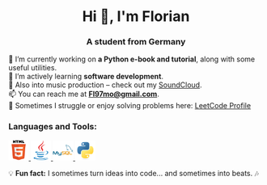 <h1 align="center">Hi 👋, I'm Florian</h1>
<h3 align="center">A student from Germany</h3>  


🔭 I’m currently working on **a Python e-book and tutorial**, along with some useful utilities.  
🌱 I’m actively learning **software development**.  
🎵 Also into music production – check out my [SoundCloud](https://soundcloud.com/nomkee/tracks).  
📫 You can reach me at **Fl97mo@gmail.com**.  
🔗 Sometimes I struggle or enjoy solving problems here: [LeetCode Profile](https://leetcode.com/u/FloMo97/)

<h3 align="left">Languages and Tools:</h3>
<p align="left"> <a href="https://www.w3.org/html/" target="_blank" rel="noreferrer"> <img src="https://raw.githubusercontent.com/devicons/devicon/master/icons/html5/html5-original-wordmark.svg" alt="html5" width="40" height="40"/> </a> <a href="https://www.java.com" target="_blank" rel="noreferrer"> <img src="https://raw.githubusercontent.com/devicons/devicon/master/icons/java/java-original.svg" alt="java" width="40" height="40"/> </a> <a href="https://www.mysql.com/" target="_blank" rel="noreferrer"> <img src="https://raw.githubusercontent.com/devicons/devicon/master/icons/mysql/mysql-original-wordmark.svg" alt="mysql" width="40" height="40"/> </a> <a href="https://www.python.org" target="_blank" rel="noreferrer"> <img src="https://raw.githubusercontent.com/devicons/devicon/master/icons/python/python-original.svg" alt="python" width="40" height="40"/> </a> </p>

💡 **Fun fact:** I sometimes turn ideas into code... and sometimes into beats. 🎶
